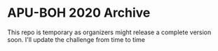 # APU-BOH 2020 Archive

This repo is temporary as organizers might release a complete version soon. I'll update the challenge from time to time
